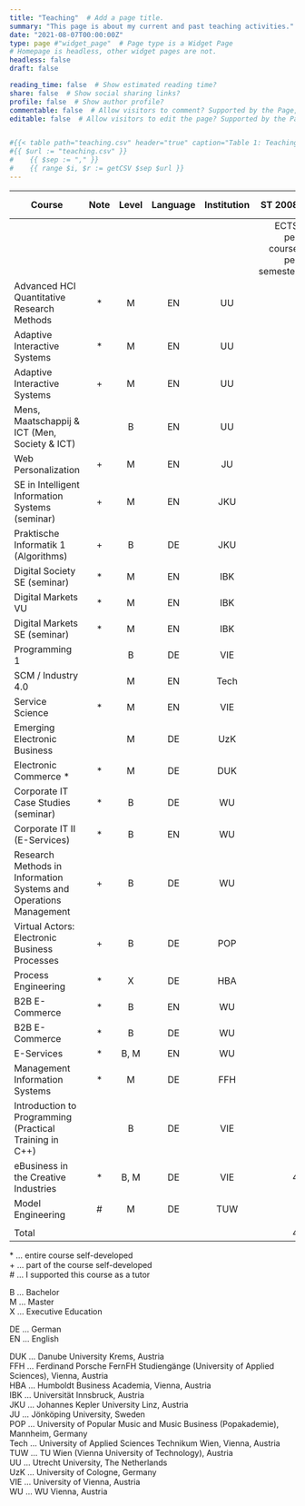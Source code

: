 ```yaml
---
title: "Teaching"  # Add a page title.
summary: "This page is about my current and past teaching activities."  # Add a page description.
date: "2021-08-07T00:00:00Z" 
type: page #"widget_page"  # Page type is a Widget Page
# Homepage is headless, other widget pages are not.
headless: false
draft: false

reading_time: false  # Show estimated reading time?
share: false  # Show social sharing links?
profile: false  # Show author profile?
commentable: false  # Allow visitors to comment? Supported by the Page, Post, and Docs content types.
editable: false  # Allow visitors to edit the page? Supported by the Page, Post, and Docs content types.


#{{< table path="teaching.csv" header="true" caption="Table 1: Teaching" >}}
#{{ $url := "teaching.csv" }}
#    {{ $sep := "," }}
#    {{ range $i, $r := getCSV $sep $url }}
---
```



| Course                                                            | Note | Level | Language | Institution | ST 2008                      | WT 2008/09 | ST 2009 | WT 2009/10 | ST 2010 | WT 2010/11 | ST 2011 | WT 2011/12 | SS 2012 | WT 2012/13 | ST 2013 | WT 2013/14 | ST 2014 | WT 2014/15 | ST 2015 | WT 2015/16 | ST 2016 | WT 2016/17 | WT 2017/18 | ST 2018 | ST 2019 | WT 2019/20 | ST 2020 | WT 2020/21 | ST 2021 | WT 2021/22 | ST 2022 |            |
|-------------------------------------------------------------------|:----:|:-----:|:--------:|:-----------:|-----------------------------:|-----------:|--------:|-----------:|--------:|-----------:|--------:|-----------:|--------:|-----------:|--------:|-----------:|--------:|-----------:|--------:|-----------:|--------:|-----------:|-----------:|--------:|--------:|-----------:|--------:|-----------:|--------:|------------:|-----------:|-----------:|
|                                                                   |      |       |          |             | ECTS per course per semester |            |         |            |         |            |         |            |         |            |         |            |         |            |         |            |         |            |            |         |         |            |         |            |         |            |         | Total ECTS |
| Advanced HCI Quantitative Research Methods                        | *    | M     | EN       | UU          |                              |            |         |            |         |            |         |            |         |            |         |            |         |            |         |            |         |            |            |         |         |            |         |            | 7.5     |            | 7.5     | 15         |
| Adaptive Interactive Systems                                      | *    | M     | EN       | UU          |                              |            |         |            |         |            |         |            |         |            |         |            |         |            |         |            |         |            |            |         |         |            |         |            |         | 7.5        |         | 7.5        |
| Adaptive Interactive Systems                                      | +    | M     | EN       | UU          |                              |            |         |            |         |            |         |            |         |            |         |            |         |            |         |            |         |            |            |         |         |            |         | 7.5        |         |            |         | 7.5        |
| Mens, Maatschappij & ICT (Men, Society & ICT)                     |      | B     | EN       | UU          |                              |            |         |            |         |            |         |            |         |            |         |            |         |            |         |            |         |            |            |         |         |            |         | 7.5        |         |            |         | 7.5        |
| Web Personalization                                               | +    | M     | EN       | JU          |                              |            |         |            |         |            |         |            |         |            |         |            |         |            |         |            |         |            |            |         |         |            | 7.5     |            | 7.5     | 7.5        |         | 22.5       |
| SE in Intelligent Information Systems (seminar)                   | +    | M     | EN       | JKU         |                              |            |         |            |         |            |         |            |         |            |         |            |         |            |         |            |         |            |            |         |         |            | 3       |            |         |            |         | 3          |
| Praktische Informatik 1 (Algorithms)                              | +    | B     | DE       | JKU         |                              |            |         |            |         |            |         |            |         |            |         |            |         |            |         |            |         |            |            |         |         |            | 1.25    |            |         |            |         | 1.25       |
| Digital Society SE (seminar)                                      | *    | M     | EN       | IBK         |                              |            |         |            |         |            |         |            |         |            |         |            |         |            |         |            |         |            |            |         |         | 5          |         |            |         |            |         | 5          |
| Digital Markets VU                                                | *    | M     | EN       | IBK         |                              |            |         |            |         |            |         |            |         |            |         |            |         |            |         |            |         |            |            |         | 5       |            |         |            |         |            |         | 5          |
| Digital Markets SE (seminar)                                      | *    | M     | EN       | IBK         |                              |            |         |            |         |            |         |            |         |            |         |            |         |            |         |            |         |            |            |         | 5       |            |         |            |         |            |         | 5          |
| Programming 1                                                     |      | B     | DE       | VIE         |                              |            |         |            |         |            |         |            |         |            |         |            |         |            |         |            |         | 6          |            |         |         |            |         |            |         |            |         | 6          |
| SCM / Industry 4.0                                                |      | M     | EN       | Tech        |                              |            |         |            |         |            |         |            |         |            |         |            |         |            |         |            |         | 5          |            |         |         |            |         |            |         |            |         | 5          |
| Service Science                                                   | *    | M     | EN       | VIE         |                              |            |         |            |         |            |         |            |         |            |         |            |         |            |         |            |         | 4          | 4          |         |         |            |         |            |         |            |         | 8          |
| Emerging Electronic Business                                      |      | M     | DE       | UzK         |                              |            |         |            |         |            |         |            |         |            |         |            |         |            |         |            | 6       |            |            |         |         |            |         |            |         |            |         | 6          |
| Electronic Commerce *                                             | *    | M     | DE       | DUK         |                              |            |         |            |         |            |         |            |         |            |         |            |         |            |         | 2.5        |         | 2.5        |            |         |         |            |         |            |         |            |         | 5          |
| Corporate IT Case Studies (seminar)                               | *    | B     | DE       | WU          |                              |            |         |            |         |            |         |            |         |            |         | 4          | 4       | 4          |         |            |         |            |            |         |         |            |         |            |         |            |         | 12         |
| Corporate IT II (E-Services)                                      | *    | B     | EN       | WU          |                              |            |         |            |         |            |         |            |         |            |         | 4          | 4       |            |         |            |         |            |            |         |         |            |         |            |         |            |         | 8          |
| Research Methods in Information Systems and Operations Management | +    | B     | DE       | WU          |                              |            |         |            |         |            |         |            |         |            |         |            | 3       | 3          | 3       | 3          |         |            |            |         |         |            |         |            |         |            |         | 12         |
| Virtual Actors: Electronic Business Processes                     | +    | B     | DE       | POP         |                              |            |         |            |         |            |         |            | 1       |            | 1       |            | 1       |            |         |            |         |            |            |         |         |            |         |            |         |            |         | 3          |
| Process Engineering                                               | *    | X     | DE       | HBA         |                              |            |         |            |         |            |         | 4          |         |            |         |            |         |            |         |            |         |            |            |         |         |            |         |            |         |            |         | 4          |
| B2B E-Commerce                                                    | *    | B     | EN       | WU          |                              |            |         |            |         |            |         |            | 4       | 4          | 4       |            |         |            |         |            |         |            |            |         |         |            |         |            |         |            |         | 12         |
| B2B E-Commerce                                                    | *    | B     | DE       | WU          |                              |            |         |            | 4       | 4          | 4       | 4          |         |            |         |            |         |            |         |            |         |            |            |         |         |            |         |            |         |            |         | 16         |
| E-Services                                                        | *    | B, M  | EN       | WU          |                              |            |         |            | 4       | 4          | 4       | 4          | 4       | 4          | 4       |            |         |            |         |            |         |            |            |         |         |            |         |            |         |            |         | 28         |
| Management Information Systems                                    | *    | M     | DE       | FFH         |                              |            |         | 4          |         | 4          |         | 4          |         | 4          |         |            |         | 3          |         |            |         |            |            |         |         |            |         |            |         |            |         | 19         |
| Introduction to Programming (Practical Training in C++)           |      | B     | DE       | VIE         |                              | 6          |         | 6          |         |            |         |            |         |            |         |            |         |            |         |            |         |            |            |         |         |            |         |            |         |            |         | 12         |
| eBusiness in the Creative Industries                              | *    | B, M  | DE       | VIE         | 4                            | 4          | 4       | 4          | 4       | 4          | 4       | 4          |         | 4          |         | 4          |         | 4          |         | 4          |         | 4          |            | 4       |         |            |         |            |         |            |         | 52         |
| Model Engineering                                                 | #    | M     | DE       | TUW         |                              | 3          |         |            |         |            |         |            |         |            |         |            |         |            |         |            |         |            |            |         |         |            |         |            |         |            |         | 3          |
|                                                                   |      |       |          |             |                              |            |         |            |         |            |         |            |         |            |         |            |         |            |         |            |         |            |            |         |         |            |         |            |         |            |         |            |
| Total                                                             |      |       |          |             | 4                            | 13         | 4       | 14         | 12      | 16         | 12      | 20         | 9       | 16         | 12      | 15         | 12      | 14         | 0       | 6.5        | 6       | 21.5       | 4          | 4       | 10      | 5          | 11.75   | 15         | 15      | 15         | 7.5     | 294.25     |



\*	…	entire course self-developed
<br>
\+	…	part of the course self-developed
<br>
\#	…	I supported this course as a tutor

B	…	Bachelor
<br>
M	…	Master
<br>
X	…	Executive Education

DE	…	German
<br>
EN	…	English


DUK	…	Danube University Krems, Austria
<br>
FFH	…	Ferdinand Porsche FernFH Studiengänge (University of Applied Sciences), Vienna, Austria
<br>
HBA	…	Humboldt Business Academia, Vienna, Austria	
<br>
IBK	…	Universität Innsbruck, Austria
<br>
JKU	…	Johannes Kepler University Linz, Austria
<br>
JU	…	Jönköping University, Sweden
<br>
POP	…	University of Popular Music and Music Business (Popakademie), Mannheim, Germany
<br>
Tech	…	University of Applied Sciences Technikum Wien, Vienna, Austria
<br>
TUW	…	TU Wien (Vienna University of Technology), Austria
<br>
UU	…	Utrecht University, The Netherlands
<br>
UzK	…	University of Cologne, Germany
<br>
VIE	…	University of Vienna, Austria
<br>
WU	…	WU Vienna, Austria
